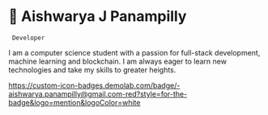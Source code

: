<h1>🐨 Aishwarya J Panampilly</h1>

<code> Developer </code>

I am a computer science student with a passion for full-stack development, machine learning and blockchain. I am always eager to learn new technologies and take my skills to greater heights.

https://custom-icon-badges.demolab.com/badge/-aishwarya.panampilly@gmail.com-red?style=for-the-badge&logo=mention&logoColor=white
<!---
aishwarya-panampilly/aishwarya-panampilly is a ✨ special ✨ repository because its `README.md` (this file) appears on your GitHub profile.
You can click the Preview link to take a look at your changes.
--->
